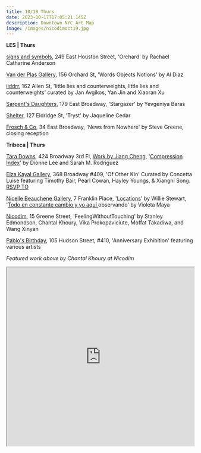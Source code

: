 ```yaml
---
title: 10/19 Thurs
date: 2023-10-17T17:05:21.145Z
description: Downtown NYC Art Map
image: /images/nicodimoct19.jpg
---
```

**L﻿ES | Thurs**

[signs and symbols](https://www.signsandsymbols.art/exhibitions/orchard), 249 East Houston Street, 'Orchard' by Rachael Catharine Anderson

[Van der Plas Gallery](https://www.vanderplasgallery.com/), 156 Orchard St, 'Words Objects Notions' by Al Diaz

[iiddrr](https://iidrr.com/Yan-Jin-Xiaoran-Xu), 162 Allen St, 'little lies and counterweights, little lies and counterweights' curated by Jan Avgikos, Yan Jin and Xiaoran Xu

[Sargent's Daughters](https://www.sargentsdaughters.com/yevgeniya-baras-stargazer), 179 East Broadway, 'Stargazer' by Yevgeniya Baras

[S﻿helter](https://www.shelternyc.com/), 127 Eldridge St, 'Tryst' by Jaqueline Cedar

[Frosch & Co](https://froschandco.com/), 34 East Broadway, 'News from Nowhere' by Steve Greene, closing reception

**Tribeca | Thurs**

[Tara Downs](https://taradowns.com/), 424 Broadway 3rd Fl, [Work by Jiang Cheng](https://taradowns.com/exhibitions/jiang-cheng-2023), '[Compression Index](https://taradowns.com/exhibitions/dionne-lee-sarah-m-rodriguez)' by Dionne Lee and Sarah M. Rodriguez

[Elza Kayal Gallery](https://elzakayal.com/of-other-kin/), 368 Broadway #409, 'Of Other Kin' Curated by Concetta Luise featuring Timothy Bair, Pearl Cowan, Hayley Youngs, & Xiangni Song. [RSVP TO ](info@elzakayal.com)

[Nicelle Beauchene Gallery](https://nicellebeauchene.com/exhibition-archive/), 7 Franklin Place, '[Locations](https://nicellebeauchene.com/exhibitions/locations/)' by Willie Stewart, '[Todo en constante cambio y yo aquí ](https://nicellebeauchene.com/exhibitions/todo-en-constante-cambio-y-yo-aqui-observando/)observando' by Violeta Maya

[Nicodim](https://www.nicodimgallery.com/), 15 Greene Street, 'FeelingWithoutTouching' by Stanley Edmondson, Chantal Khoury, Vika Prokopaviciute, Moffat Takadiwa, and Wang Xinyan

[Pablo's Birthday](https://pablosbirthday.com/exhibitions/111-pablo-s-21st-birthday-the-anniversary-exhibition/), 105 Hudson Street, #410, 'Anniversary Exhibition' featuring various artists

*F﻿eatured work above by Chantal Khoury at Nicodim*

<iframe src="https://www.google.com/maps/d/u/1/embed?mid=1VainODIZApLuDaqnH9rT00qmvD79jgQ&ehbc=2E312F" width="100%" height="480"></iframe>